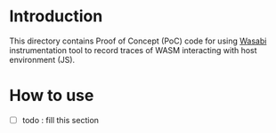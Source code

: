 # Introduction

This directory contains Proof of Concept (PoC) code for using
[Wasabi](http://wasabi.software-lab.org/) instrumentation tool to record
traces of WASM interacting with host environment (JS).

# How to use

- [ ] todo : fill this section
